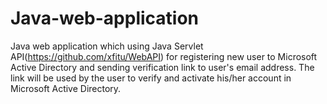 # Java-web-application
Java web application which using Java Servlet API(https://github.com/xfitu/WebAPI) for registering new user to Microsoft Active Directory and sending verification link to user's email address. The link will be used by the user to verify and activate his/her account in Microsoft Active Directory.  

